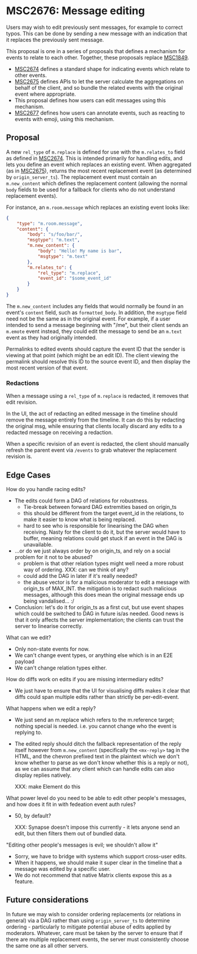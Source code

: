 # MSC2676: Message editing

Users may wish to edit previously sent messages, for example to correct typos.
This can be done by sending a new message with an indication that it replaces
the previously sent message.

This proposal is one in a series of proposals that defines a mechanism for
events to relate to each other.  Together, these proposals replace
[MSC1849](https://github.com/matrix-org/matrix-doc/pull/1849).

* [MSC2674](https://github.com/matrix-org/matrix-doc/pull/2674) defines a
  standard shape for indicating events which relate to other events.
* [MSC2675](https://github.com/matrix-org/matrix-doc/pull/2675) defines APIs to
  let the server calculate the aggregations on behalf of the client, and so
  bundle the related events with the original event where appropriate.
* This proposal defines how users can edit messages using this mechanism.
* [MSC2677](https://github.com/matrix-org/matrix-doc/pull/2677) defines how
  users can annotate events, such as reacting to events with emoji, using this
  mechanism.

## Proposal

A new `rel_type` of `m.replace` is defined for use with the `m.relates_to`
field as defined in
[MSC2674](https://github.com/matrix-org/matrix-doc/pull/2674).  This is
intended primarily for handling edits, and lets you define an event which
replaces an existing event.  When aggregated (as in
[MSC2675](https://github.com/matrix-org/matrix-doc/pull/2675)), returns the
most recent replacement event (as determined by `origin_server_ts`). The
replacement event must contain an `m.new_content` which defines the replacement
content (allowing the normal `body` fields to be used for a fallback for
clients who do not understand replacement events).

For instance, an `m.room.message` which replaces an existing event looks like:

```json
{
    "type": "m.room.message",
    "content": {
        "body": "s/foo/bar/",
        "msgtype": "m.text",
        "m.new_content": {
            "body": "Hello! My name is bar",
            "msgtype": "m.text"
        },
        "m.relates_to": {
            "rel_type": "m.replace",
            "event_id": "$some_event_id"
        }
    }
}
```

The `m.new_content` includes any fields that would normally be found in an
event's `content` field, such as `formatted_body`.  In addition, the `msgtype`
field need not be the same as in the original event.  For example, if a user
intended to send a message beginning with "/me", but their client sends an
`m.emote` event instead, they could edit the message to send be an `m.text`
event as they had originally intended.

Permalinks to edited events should capture the event ID that the sender is
viewing at that point (which might be an edit ID).  The client viewing the
permalink should resolve this ID to the source event ID, and then display the
most recent version of that event.

### Redactions

When a message using a `rel_type` of `m.replace` is redacted, it removes that
edit revision.

In the UI, the act of redacting an edited message in the timeline should
remove the message entirely from the timeline.  It can do this by redacting the
original msg, while ensuring that clients locally discard any edits to a
redacted message on receiving a redaction.

When a specific revision of an event is redacted, the client should manually
refresh the parent event via `/events` to grab whatever the replacement
revision is.

## Edge Cases

How do you handle racing edits?
 * The edits could form a DAG of relations for robustness.
    * Tie-break between forward DAG extremities based on origin_ts
    * this should be different from the target event_id in the relations, to
      make it easier to know what is being replaced.
    * hard to see who is responsible for linearising the DAG when receiving.
      Nasty for the client to do it, but the server would have to buffer,
      meaning relations could get stuck if an event in the DAG is unavailable.
 * ...or do we just always order by on origin_ts, and rely on a social problem
   for it not to be abused?
    * problem is that other relation types might well need a more robust way of
      ordering. XXX: can we think of any?
    * could add the DAG in later if it's really needed?
    * the abuse vector is for a malicious moderator to edit a message with origin_ts
      of MAX_INT. the mitigation is to redact such malicious messages, although this
      does mean the original message ends up being vandalised... :/
 * Conclusion: let's do it for origin_ts as a first cut, but use event shapes which
   could be switched to DAG in future is/as needed.  Good news is that it only
   affects the server implementation; the clients can trust the server to linearise
   correctly.

What can we edit?
 * Only non-state events for now.
 * We can't change event types, or anything else which is in an E2E payload
 * We can't change relation types either.

How do diffs work on edits if you are missing intermediary edits?
 * We just have to ensure that the UI for visualising diffs makes it clear
   that diffs could span multiple edits rather than strictly be per-edit-event.

What happens when we edit a reply?
 * We just send an m.replace which refers to the m.reference target; nothing
   special is needed.  i.e. you cannot change who the event is replying to.
 * The edited reply should ditch the fallback representation of the reply itself
   however from `m.new_content` (specifically the `<mx-reply>` tag in the
   HTML, and the chevron prefixed text in the plaintext which we don't know
   whether to parse as we don't know whether this is a reply or not), as we
   can assume that any client which can handle edits can also display replies
   natively.

   XXX: make Element do this

What power level do you need to be able to edit other people's messages, and how
does it fit in with fedeation event auth rules?
 * 50, by default?

    XXX: Synapse doesn't impose this currently - it lets anyone send an edit,
    but then filters them out of bundled data.

"Editing other people's messages is evil; we shouldn't allow it"
 * Sorry, we have to bridge with systems which support cross-user edits.
 * When it happens, we should make it super clear in the timeline that a message
   was edited by a specific user.
 * We do not recommend that native Matrix clients expose this as a feature.

## Future considerations

In future we may wish to consider ordering replacements (or relations in
general) via a DAG rather than using `origin_server_ts` to determine ordering -
particularly to mitigate potential abuse of edits applied by moderators.
Whatever, care must be taken by the server to ensure that if there are multiple
replacement events, the server must consistently choose the same one as all
other servers.

